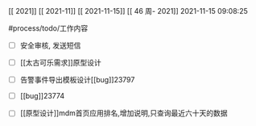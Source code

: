[[ 2021]]
[[ 2021-11]]
[[ 2021-11-15]]
[[ 46 周- 2021]]
 2021-11-15 09:08:25
 
 #process/todo/工作内容 
 - [ ] 安全审核, 发送短信
 - [ ] [[太古可乐需求]]原型设计
 - [ ] 告警事件导出模板设计[[bug]]23797
 - [ ] [[bug]]23774
 - [ ] [[原型设计]]mdm首页应用排名,增加说明,只查询最近六十天的数据

